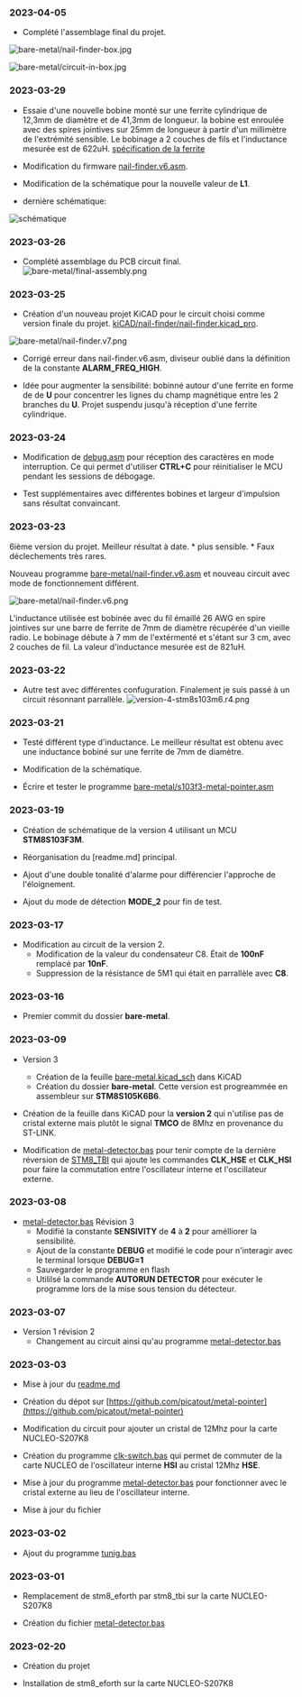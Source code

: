 ### 2023-04-05

* Complété l'assemblage final du projet.

![bare-metal/nail-finder-box.jpg](bare-metal/nail-finder-box.jpg)

![bare-metal/circuit-in-box.jpg](bare-metal/circuit-in-box.jpg)

### 2023-03-29 

* Essaie d'une nouvelle bobine monté sur une ferrite cylindrique de 12,3mm de diamètre et de 41,3mm de longueur. la bobine est enroulée avec des spires jointives sur 25mm de longueur à partir d'un millimètre de l'extrémité sensible. Le bobinage a 2 couches de fils et l'inductance mesurée est de 622uH. [spécification de la ferrite](bare-metal/ferrite-rod-4077484611.pdf)

* Modification du firmware [nail-finder.v6.asm](bare-metal/nail-finder.v6.asm).

* Modification de la schématique pour la nouvelle valeur de **L1**. 

* dernière schématique:

![schématique](bare-metal/nail-finder.v7.png)

### 2023-03-26

* Complété assemblage du PCB circuit final. 
![bare-metal/final-assembly.png](bare-metal/final-assembly.png)

### 2023-03-25 

* Création d'un nouveau projet KiCAD pour le circuit choisi comme version finale du projet. [kiCAD/nail-finder/nail-finder.kicad_pro](kiCAD/nail-finder/nail-finder.kicad_pro).

![bare-metal/nail-finder.v7.png](bare-metal/nail-finder.v7.png)

* Corrigé erreur dans nail-finder.v6.asm, diviseur oublié dans la définition de la constante **ALARM_FREQ_HIGH**.

* Idée pour augmenter la sensibilité: bobinné autour d'une ferrite en forme de de **U** pour concentrer les lignes du champ magnétique entre les 2 branches du **U**. 
  Projet suspendu jusqu'à réception d'une ferrite cylindrique.

### 2023-03-24 

* Modification de [debug.asm](debug.asm) pour réception des caractères en mode interruption. Ce qui permet d'utiliser **CTRL+C** pour réinitialiser le MCU pendant les sessions de débogage.

* Test supplémentaires avec différentes bobines et largeur d'impulsion sans résultat convaincant.

### 2023-03-23

6ième version du projet. Meilleur résultat à date. 
    * plus sensible. 
    * Faux déclechements très rares.

 Nouveau programme [bare-metal/nail-finder.v6.asm](bare-metal/nail-finder.v6.asm) et nouveau circuit avec mode de fonctionnement différent. 

 ![bare-metal/nail-finder.v6.png](bare-metal/nail-finder.v6.png)

 L'inductance utilisée est bobinée avec du fil émaillé 26 AWG en spire jointives sur une barre de ferrite de 7mm de diamètre récupérée d'un vieille radio. Le bobinage débute à 7 mm de l'extérmenté et s'étant sur 3 cm, avec 2 couches de fil. La valeur d'inductance mesurée est de 821uH.    

### 2023-03-22

* Autre test avec différentes confuguration. Finalement je suis passé à un circuit résonnant parrallèle.  ![version-4-stm8s103m6.r4.png](bare-metal/version-4-stm8s103m6.r4.png)

### 2023-03-21

* Testé différent type d'inductance. Le meilleur résultat est obtenu avec une inductance bobiné sur une ferrite de 7mm de diamètre. 

* Modification de la schématique. 

* Écrire et tester le programme [bare-metal/s103f3-metal-pointer.asm](bare-metal/s103f3-metal-pointer.asm)

### 2023-03-19

* Création de schématique de la version 4 utilisant un MCU **STM8S103F3M**. 

* Réorganisation du [readme.md] principal.

* Ajout d'une double tonalité d'alarme pour différencier l'approche de l'éloignement. 

* Ajout du mode de détection **MODE_2** pour fin de test.

### 2023-03-17

* Modification au circuit de la version 2. 
    * Modification de la valeur du condensateur C8. Était de **100nF** remplacé par **10nF**. 
    * Suppression de la résistance de 5M1 qui était en parrallèle avec **C8**.

### 2023-03-16 

* Premier commit du dossier **bare-metal**. 

### 2023-03-09 

* Version 3 
    * Création de la feuille [bare-metal.kicad_sch](KiCAD/bare-metal.kicad_sch) dans KiCAD
    * Création du dossier **bare-metal**. Cette version est progreammée en assembleur sur **STM8S105K6B6**.

* Création de la feuille dans KiCAD pour la **version 2** qui n'utilise pas de cristal externe mais plutôt le signal **TMCO** de 8Mhz en provenance du ST-LINK. 

* Modification de [metal-detector.bas](metal-detector.bas) pour tenir compte de la dernière réversion de [STM8_TBI](https://github.com/picatout/stm8_tbi) qui ajoute les commandes **CLK_HSE** et **CLK_HSI** pour faire la commutation entre l'oscillateur  interne et l'oscillateur externe.

### 2023-03-08 

* [metal-detector.bas](metal-detector.bas) Révision 3
    * Modifié la constante  **SENSIVITY**  de **4** à **2** pour amélliorer la sensibilité. 
    * Ajout de la constante **DEBUG** et modifié le code pour n'interagir avec le terminal lorsque **DEBUG=1**
    * Sauvegarder le programme en flash 
    * Utililsé la commande **AUTORUN DETECTOR** pour exécuter le programme lors de la mise sous tension du détecteur.
    
### 2023-03-07

* Version 1 révision 2
    * Changement au circuit ainsi qu'au programme [metal-detector.bas](metal-detector.bas)


### 2023-03-03

* Mise à jour du [readme.md](readme.md)

* Création du dépot sur [https://github.com/picatout/metal-pointer](https://github.com/picatout/metal-pointer)

* Modification du circuit pour ajouter un cristal de 12Mhz pour la carte NUCLEO-S207K8

* Création du programme [clk-switch.bas](clk-switch.bas) qui permet de commuter de la carte NUCLEO 
de l'oscillateur interne **HSI** au cristal 12Mhz **HSE**. 

* Mise à jour du programme [metal-detector.bas](metal-detector.bas) pour fonctionner avec le cristal 
externe au lieu de l'oscillateur interne.

* Mise à jour du fichier []()

### 2023-03-02

* Ajout du programme [tunig.bas](tuning.bas)

### 2023-03-01

* Remplacement de stm8_eforth par stm8_tbi sur la carte NUCLEO-S207K8

* Création du fichier [metal-detector.bas](metal-detector.bas)

### 2023-02-20

* Création du projet 

* Installation de stm8_eforth sur la carte NUCLEO-S207K8 

